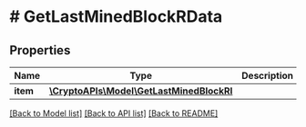 # # GetLastMinedBlockRData

## Properties

Name | Type | Description | Notes
------------ | ------------- | ------------- | -------------
**item** | [**\CryptoAPIs\Model\GetLastMinedBlockRI**](GetLastMinedBlockRI.md) |  |

[[Back to Model list]](../../README.md#models) [[Back to API list]](../../README.md#endpoints) [[Back to README]](../../README.md)

